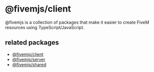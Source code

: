 # @fivemjs/client

@fivemjs is a collection of packages that make it easier to create FiveM resources using TypeScript/JavaScript.

## related packages

- [@fivemjs/client](https://github.com/CENSOR1337/fivemjs-client)
- [@fivemjs/server](https://github.com/CENSOR1337/fivemjs-server)
- [@fivemjs/shared](https://github.com/CENSOR1337/fivemjs-shared)